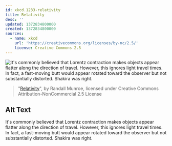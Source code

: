 ```yaml
---
id: xkcd.1233-relativity
title: Relativity
desc: ''
updated: 1372834800000
created: 1372834800000
sources:
  - name: xkcd
    url: 'https://creativecommons.org/licenses/by-nc/2.5/'
    license: Creative Commons 2.5
---
```

![It's commonly believed that Lorentz contraction makes objects appear flatter along the direction of travel. However, this ignores light travel times. In fact, a fast-moving butt would appear rotated toward the observer but not substantially distorted. Shakira was right.](https://imgs.xkcd.com/comics/relativity.png)
> "[Relativity](https://xkcd.com/1233/)", by Randall Munroe, licensed under Creative Commons Attribution-NonCommercial 2.5 License

## Alt Text
It's commonly believed that Lorentz contraction makes objects appear flatter along the direction of travel. However, this ignores light travel times. In fact, a fast-moving butt would appear rotated toward the observer but not substantially distorted. Shakira was right.

